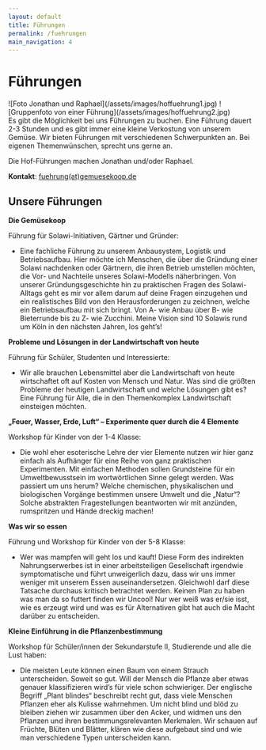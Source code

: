 ```yaml
---
layout: default
title: Führungen
permalink: /fuehrungen
main_navigation: 4
---
```


# Führungen

<div class="grid" markdown="1">
![Foto Jonathan und Raphael](/assets/images/hoffuehrung1.jpg)
![Gruppenfoto von einer Führung](/assets/images/hoffuehrung2.jpg)
</div>
Es gibt die Möglichkeit bei uns Führungen zu buchen. Eine Führung dauert 2-3 Stunden und es gibt immer eine kleine Verkostung von unserem Gemüse. Wir bieten Führungen mit verschiedenen Schwerpunkten an. Bei eigenen Themenwünschen, sprecht uns gerne an.

Die Hof-Führungen machen Jonathan und/oder Raphael.

__Kontakt__: [fuehrung(at)gemuesekoop.de](mailto:fuehrung(at)gemuesekoop.de)


## Unsere Führungen

__Die Gemüsekoop__  

Führung für Solawi-Initiativen, Gärtner und Gründer:

* Eine fachliche Führung zu unserem Anbausystem, Logistik und Betriebsaufbau. Hier möchte ich Menschen, die über die Gründung einer Solawi nachdenken oder Gärtnern, die ihren Betrieb umstellen möchten, die Vor- und Nachteile unseres Solawi-Modells näherbringen. Von unserer Gründungsgeschichte hin zu praktischen Fragen des Solawi-Alltags geht es mir vor allem darum auf deine Fragen einzugehen und ein realistisches Bild von den Herausforderungen zu zeichnen, welche ein Betriebsaufbau mit sich bringt. Von A- wie Anbau über B- wie Bieterrunde bis zu Z- wie Zucchini. Meine Vision sind 10 Solawis rund um Köln in den nächsten Jahren, los geht’s!

__Probleme und Lösungen in der Landwirtschaft von heute__  

Führung für Schüler, Studenten und Interessierte:

* Wir alle brauchen Lebensmittel aber die Landwirtschaft von heute wirtschaftet oft auf Kosten von Mensch und Natur. Was sind die größten Probleme der heutigen Landwirtschaft und welche Lösungen gibt es? Eine Führung für Alle, die in den Themenkomplex Landwirtschaft einsteigen möchten.

__„Feuer, Wasser, Erde, Luft“ – Experimente quer durch die 4 Elemente__

Workshop für Kinder von der 1-4 Klasse:

* Die wohl eher esoterische Lehre der vier Elemente nutzen wir hier ganz einfach als Aufhänger für eine Reihe von ganz praktischen Experimenten. Mit einfachen Methoden sollen Grundsteine für ein Umweltbewusstsein im wortwörtlichen Sinne gelegt werden. Was passiert um uns herum? Welche chemischen, physikalischen und biologischen Vorgänge bestimmen unsere Umwelt und die „Natur“? Solche abstrakten Fragestellungen beantworten wir mit anzünden, rumspritzen und Hände dreckig machen!

__Was wir so essen__

Führung und Workshop für Kinder von der 5-8 Klasse:

* Wer was mampfen will geht los und kauft! Diese Form des indirekten Nahrungserwerbes ist in einer arbeitsteiligen Gesellschaft irgendwie symptomatische und führt unweigerlich dazu, dass wir uns immer weniger mit unserem Essen auseinandersetzen. Gleichwohl darf diese Tatsache durchaus kritisch betrachtet werden. Keinen Plan zu haben was man da so futtert finden wir Uncool! Nur wer weiß was er/sie isst, wie es erzeugt wird und was es für Alternativen gibt hat auch die Macht darüber zu entscheiden.

__Kleine Einführung in die Pflanzenbestimmung__

Workshop für Schüler/innen der Sekundarstufe II, Studierende und alle die Lust haben:

* Die meisten Leute können einen Baum von einem Strauch unterscheiden. Soweit so gut. Will der Mensch die Pflanze aber etwas genauer klassifizieren wird’s für viele schon schwieriger. Der englische Begriff „Plant blindes“ beschreibt recht gut, dass viele Menschen Pflanzen eher als Kulisse wahrnehmen. Um nicht blind und blöd zu bleiben ziehen wir zusammen über den Acker, und widmen uns den Pflanzen und ihren bestimmungsrelevanten Merkmalen. Wir schauen auf Früchte, Blüten und Blätter, klären wie diese aufgebaut sind und wie man verschiedene Typen unterscheiden kann.